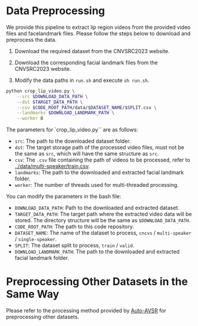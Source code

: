 # Data Preprocessing
We provide this pipeline to extract lip region videos from the provided video files and facelandmark files.
Please follow the steps below to download and preprocess the data.

1. Download the required dataset from the CNVSRC2023 website.

2. Download the corresponding facial landmark files from the CNVSRC2023 website.

3. Modify the data paths in `run.sh` and execute `sh run.sh`.

```bash
python crop_lip_video.py \
    --src $DOWNLOAD_DATA_PATH \
    --dst $TARGET_DATA_PATH \
    --csv $CODE_ROOT_PATH/data/$DATASET_NAME/$SPLIT.csv \
    --landmarks $DOWNLOAD_LANDMARK_PATH \
    --worker 8
```

The parameters for `crop_lip_video.py`` are as follows:

- `src`: The path to the downloaded dataset folder.
- `dst`: The target storage path of the processed video files, must not be the same as `src`, which will have the same structure as `src`.
- `csv`: The `.csv` file containing the path of videos to be processed, refer to [../data/multi-speaker/train.csv](../data/multi-speaker/train.csv).
- `landmarks`: The path to the downloaded and extracted facial landmark folder.
- `worker`: The number of threads used for multi-threaded processing.

You can modify the parameters in the bash file:

- `DOWNLOAD_DATA_PATH`: Path to the downloaded and extracted dataset.
- `TARGET_DATA_PATH`: The target path where the extracted video data will be stored. The directory structure will be the same as `$DOWNLOAD_DATA_PATH`.
- `CODE_ROOT_PATH`: The path to this code repository.
- `DATASET_NAME`: The name of the dataset to process, `cncvs` / `multi-speaker` / `single-speaker`.
- `SPLIT`: The dataset split to process, `train` / `valid`.
- `DOWNLOAD_LANDMARK_PATH`: The path to the downloaded and extracted facial landmark folder.

# Preprocessing Other Datasets in the Same Way

Please refer to the processing method provided by [Auto-AVSR](https://github.com/mpc001/auto_avsr/tree/main/preparation) for preprocessing other datasets.
